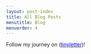 ```yaml
---
layout: post-index
title: All Blog Posts
menutitle: Blog
menuorder: 4
---
```


Follow my journey on ([<span style="color: blue">tinyletter</span>](https://tinyletter.com/robinkim))!

